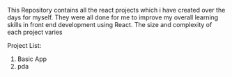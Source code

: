 This Repository contains all the react projects which i have created over the days for myself. They were all done for me to improve my overall learning skills in front end development using React. The size and complexity of each project varies

Project List:

1. Basic App
2. pda

